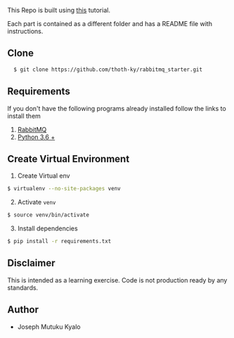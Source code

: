 This Repo is built using [this](https://www.rabbitmq.com/#getstarted) tutorial.

Each part is contained as a different folder and has a README file with instructions.

## Clone
```bash 
  $ git clone https://github.com/thoth-ky/rabbitmq_starter.git
```

## Requirements 
If you don't have the following programs already installed follow the links to install them
1. [RabbitMQ](https://www.rabbitmq.com/download.html)
2. [Python 3.6 +](https://www.python.org/downloads/)


## Create Virtual Environment
1. Create Virtual env
  ```bash 
  $ virtualenv --no-site-packages venv
  ```
2. Activate  `venv`
  ```bash
  $ source venv/bin/activate
  ```
3. Install dependencies
  ```bash
  $ pip install -r requirements.txt
  ```
## Disclaimer

This is intended as a learning exercise. Code is not production ready by any standards.

## Author
- Joseph Mutuku Kyalo